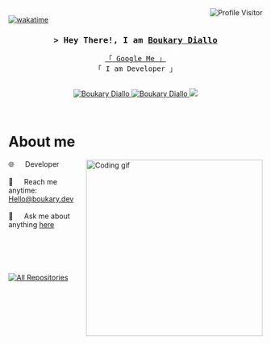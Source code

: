 <!--
<h2 align="center">
  Welcome to Boubakar PI World ! 
  <img src="https://media.giphy.com/media/hvRJCLFzcasrR4ia7z/giphy.gif" width="28">
</h2>
-->

<!--
<p align="center">
  <a href="https://github.com/BoubakarPI"><img src="https://readme-typing-svg.herokuapp.com/?lines=Self%20Taught%20Programmer;Front%20End%20Developer;1.5%2B%20years%20of%20coding%20experience;Always%20learning%20new%20things&center=true&width=380&height=45"></a>
</p>

 -->

<a href="https://komarev.com/ghpvc/?username=BoukaryDiallo">
  <img align="right" src="https://komarev.com/ghpvc/?username=BoukaryDiallo&label=Visitors&color=0e75b6&style=flat" alt="Profile Visitor" />
</a>

[![wakatime](https://wakatime.com/badge/user/86125ddd-36f7-45ab-83fd-c6d38395caea.svg)](https://wakatime.com/@86125ddd-36f7-45ab-83fd-c6d38395caea)

<!-- Intro  -->
<h3 align="center">
        <samp>&gt; Hey There!, I am
                <b><a target="_blank" href="https://www.boukary.dev">Boukary Diallo</a></b>
        </samp>
</h3>


<p align="center"> 
  <samp>
    <a href="https://www.google.com/search?q=boukary+diallo+dev">「 Google Me 」</a>
    <br>
    「 I am Developer 」
    <br>
    <br>
  </samp>
</p>

<p align="center">
 <a href="https://www.boukary.dev" target="blank">
  <img src="https://img.shields.io/badge/Website-DC143C?style=for-the-badge&logo=medium&logoColor=white" alt="Boukary Diallo" />
 </a>
 <a href="https://www.linkedin.com/in/BoukaryDiallo" target="_blank">
  <img src="https://img.shields.io/badge/LinkedIn-0077B5?style=for-the-badge&logo=linkedin&logoColor=white" alt="Boukary Diallo"/>
 </a>

 <a href="https://twitter.com/BoubakarPI" target="_blank">
  <img src="https://img.shields.io/badge/Twitter-1DA1F2?style=for-the-badge&logo=twitter&logoColor=white" />
 </a>
</p>
<br />

<!-- About Section -->
 # About me
 
<p>
 <img align="right" width="350" src="/assets/programmer.gif" alt="Coding gif" />
  
 🌐 &emsp; Developer<br/><br/>
 📧 &emsp; Reach me anytime: Hello@boukary.dev<br/><br/>
 💬 &emsp; Ask me about anything [here](https://github.com/BoukaryDiallo/BoukaryDiallo/issues)


</p>

<br/>
<br/>
<br/>

###

<p align="left">
  <a href="https://github.com/BoukaryDiallo?tab=repositories" target="_blank"><img alt="All Repositories" title="My publics repositories" src="https://img.shields.io/badge/-All%20Repos-2962FF?style=for-the-badge&logo=koding&logoColor=white"/></a>
</p>

<br/>
